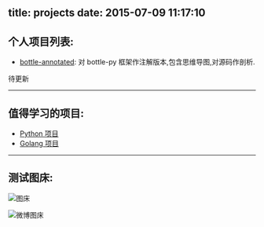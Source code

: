 title: projects
date: 2015-07-09 11:17:10
---

## 个人项目列表:

- [bottle-annotated](https://github.com/hhstore/bottle-annotated): 对 bottle-py 框架作注解版本,包含思维导图,对源码作剖析.


待更新


---

## 值得学习的项目:


- [Python 项目](http://www.selfrebuild.net/projects/python-project.html)
- [Golang 项目](http://www.selfrebuild.net/projects/golang-project.html)



---



## 测试图床:

![图床](http://a.picphotos.baidu.com/album/s%3D550%3Bq%3D90%3Bc%3Dxiangce%2C100%2C100/sign=86d840a6d409b3deefbfe46dfc841dbc/9358d109b3de9c8201ce1e416981800a18d84351.jpg?referer=136b2efd9745d688fa158694ad4f&x=.jpg)


![微博图床](http://photo.weibo.com/22420486/photos/detail/photo_id/3863060879149040/album_id/3863024036362397)
